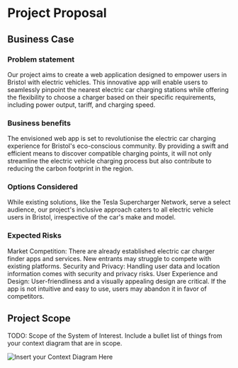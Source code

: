 # Project Proposal

## Business Case

### Problem statement
Our project aims to create a web application designed to empower users in Bristol with electric vehicles. This innovative app will enable users to seamlessly pinpoint the nearest electric car charging stations while offering the flexibility to choose a charger based on their specific requirements, including power output, tariff, and charging speed.

### Business benefits
The envisioned web app is set to revolutionise the electric car charging experience for Bristol's eco-conscious community. By providing a swift and efficient means to discover compatible charging points, it will not only streamline the electric vehicle charging process but also contribute to reducing the carbon footprint in the region.

### Options Considered
While existing solutions, like the Tesla Supercharger Network, serve a select audience, our project's inclusive approach caters to all electric vehicle users in Bristol, irrespective of the car's make and model.

### Expected Risks
Market Competition: There are already established electric car charger finder apps and services. New entrants may struggle to compete with existing platforms.
Security and Privacy: Handling user data and location information comes with security and privacy risks.
User Experience and Design: User-friendliness and a visually appealing design are critical. If the app is not intuitive and easy to use, users may abandon it in favor of competitors.

## Project Scope
TODO: Scope of the System of Interest. Include a bullet list of things from your context diagram that are in scope.

![Insert your Context Diagram Here](images/context.png)

